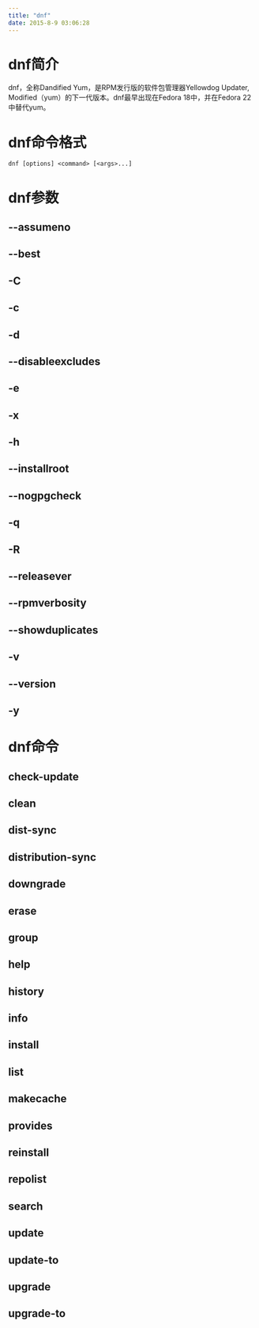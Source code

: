 ```yaml
---
title: "dnf"
date: 2015-8-9 03:06:28
---
```

# dnf简介
dnf，全称Dandified Yum，是RPM发行版的软件包管理器Yellowdog Updater, Modified（yum）的下一代版本。dnf最早出现在Fedora 18中，并在Fedora 22中替代yum。

# dnf命令格式
```
dnf [options] <command> [<args>...]
```

# dnf参数

## --assumeno

## --best

## -C

## -c

## -d

## --disableexcludes

## -e

## -x

## -h

## --installroot

## --nogpgcheck

## -q

## -R

## --releasever

## --rpmverbosity

## --showduplicates

## -v

## --version

## -y

# dnf命令

## check-update

## clean

## dist-sync

## distribution-sync

## downgrade

## erase

## group

## help

## history

## info

## install

## list

## makecache

## provides

## reinstall

## repolist

## search

## update

## update-to

## upgrade

## upgrade-to
